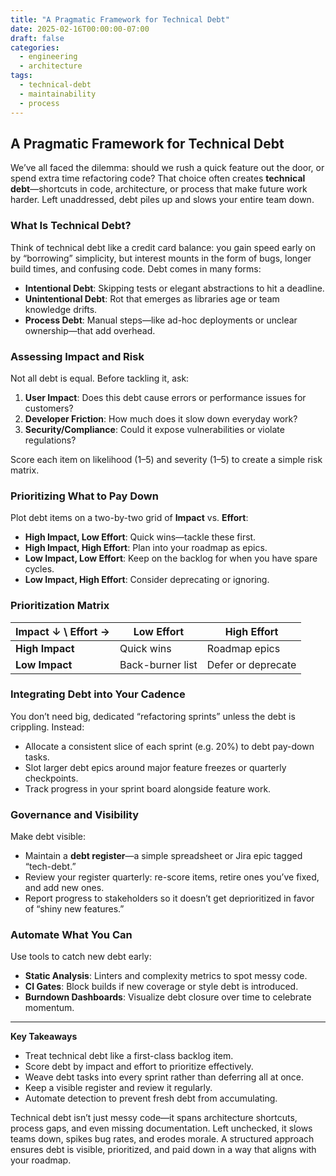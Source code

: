 ```yaml
---
title: "A Pragmatic Framework for Technical Debt"
date: 2025-02-16T00:00:00-07:00
draft: false
categories:
  - engineering
  - architecture
tags:
  - technical-debt
  - maintainability
  - process
---
```


## A Pragmatic Framework for Technical Debt

We’ve all faced the dilemma: should we rush a quick feature out the door, or spend extra time refactoring code? That choice often creates **technical debt**—shortcuts in code, architecture, or process that make future work harder. Left unaddressed, debt piles up and slows your entire team down.

### What Is Technical Debt?

Think of technical debt like a credit card balance: you gain speed early on by “borrowing” simplicity, but interest mounts in the form of bugs, longer build times, and confusing code. Debt comes in many forms:

- **Intentional Debt**: Skipping tests or elegant abstractions to hit a deadline.  
- **Unintentional Debt**: Rot that emerges as libraries age or team knowledge drifts.  
- **Process Debt**: Manual steps—like ad-hoc deployments or unclear ownership—that add overhead.

### Assessing Impact and Risk

Not all debt is equal. Before tackling it, ask:

1. **User Impact**: Does this debt cause errors or performance issues for customers?  
2. **Developer Friction**: How much does it slow down everyday work?  
3. **Security/Compliance**: Could it expose vulnerabilities or violate regulations?

Score each item on likelihood (1–5) and severity (1–5) to create a simple risk matrix.

### Prioritizing What to Pay Down

Plot debt items on a two-by-two grid of **Impact** vs. **Effort**:

- **High Impact, Low Effort**: Quick wins—tackle these first.  
- **High Impact, High Effort**: Plan into your roadmap as epics.  
- **Low Impact, Low Effort**: Keep on the backlog for when you have spare cycles.  
- **Low Impact, High Effort**: Consider deprecating or ignoring.

### Prioritization Matrix

| Impact ↓ \ Effort → | Low Effort      | High Effort         |
|---------------------|-----------------|---------------------|
| **High Impact**     | Quick wins      | Roadmap epics       |
| **Low Impact**      | Back-burner list| Defer or deprecate  |

### Integrating Debt into Your Cadence

You don’t need big, dedicated “refactoring sprints” unless the debt is crippling. Instead:

- Allocate a consistent slice of each sprint (e.g. 20%) to debt pay-down tasks.  
- Slot larger debt epics around major feature freezes or quarterly checkpoints.  
- Track progress in your sprint board alongside feature work.

### Governance and Visibility

Make debt visible:

- Maintain a **debt register**—a simple spreadsheet or Jira epic tagged “tech-debt.”  
- Review your register quarterly: re-score items, retire ones you’ve fixed, and add new ones.  
- Report progress to stakeholders so it doesn’t get deprioritized in favor of “shiny new features.”

### Automate What You Can

Use tools to catch new debt early:

- **Static Analysis**: Linters and complexity metrics to spot messy code.  
- **CI Gates**: Block builds if new coverage or style debt is introduced.  
- **Burndown Dashboards**: Visualize debt closure over time to celebrate momentum.

---

**Key Takeaways**  
- Treat technical debt like a first-class backlog item.  
- Score debt by impact and effort to prioritize effectively.  
- Weave debt tasks into every sprint rather than deferring all at once.  
- Keep a visible register and review it regularly.  
- Automate detection to prevent fresh debt from accumulating.

Technical debt isn’t just messy code—it spans architecture shortcuts, process gaps, and even missing documentation. Left unchecked, it slows teams down, spikes bug rates, and erodes morale. A structured approach ensures debt is visible, prioritized, and paid down in a way that aligns with your roadmap.
